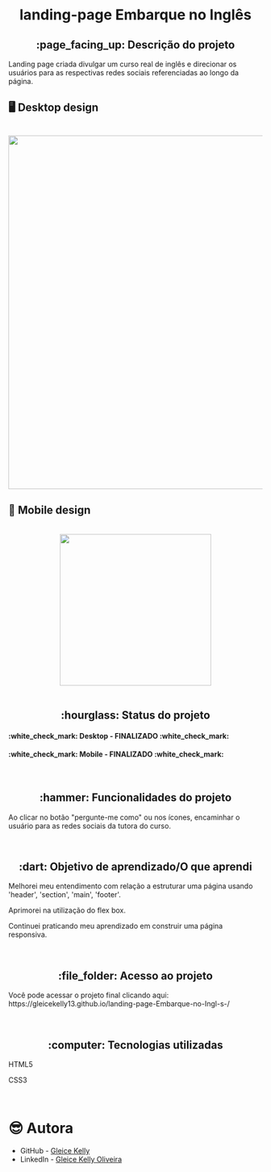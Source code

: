 <h1 align="center">landing-page Embarque no Inglês</h1>
<h2 align="center">:page_facing_up: Descrição do projeto</h2>
Landing page criada divulgar um curso real de inglês e direcionar os usuários para as respectivas redes sociais referenciadas ao longo da página.
<br>

## :desktop_computer: Desktop design
<br>
<div align="center">
<img src="https://user-images.githubusercontent.com/80974593/191631100-a3ce8ae9-30c3-436d-8447-1ee881fc32c2.png" width="700">
</div>

## :iphone: Mobile design
<br>
<div align="center">
<img src="https://user-images.githubusercontent.com/80974593/191631591-f23c527f-02bb-4abe-a2cc-6c00e9b20dfa.png" width="300">
</div>
<br>

<h2 align="center">:hourglass: Status do projeto </h2>
<h4>:white_check_mark: Desktop - FINALIZADO :white_check_mark: </h4> 
<h4>:white_check_mark: Mobile - FINALIZADO :white_check_mark: </h4>
<br>
  
<h2 align="center">:hammer: Funcionalidades do projeto </h2>
<p>Ao clicar no botão "pergunte-me como" ou nos ícones, encaminhar o usuário para as redes sociais da tutora do curso.</p>
<br>

<h2 align="center"> :dart: Objetivo de aprendizado/O que aprendi </h2>
<p>Melhorei meu entendimento com relação a estruturar uma página usando 'header', 'section', 'main', 'footer'.</p>
<p>Aprimorei na utilização do flex box.</p>
<p>Continuei praticando meu aprendizado em construir uma página responsiva.</p>
<br>

<h2 align="center"> :file_folder: Acesso ao projeto </h2>
<p> Você pode acessar o projeto final clicando aqui: https://gleicekelly13.github.io/landing-page-Embarque-no-Ingl-s-/ </p>

<br>
<h2 align="center"> :computer: Tecnologias utilizadas </h2>
<p>HTML5</p>
<p>CSS3</p>
<br>

# :sunglasses: Autora

- GitHub - [Gleice Kelly](https://https://github.com/gleicekelly13)
- LinkedIn - [Gleice Kelly Oliveira](https://https://www.linkedin.com/in/gleicekelly13/)


 
 
